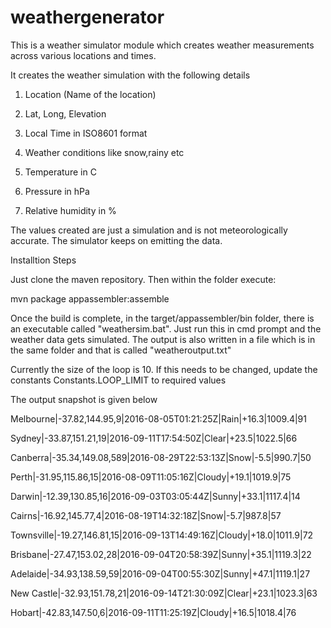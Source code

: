 # weathergenerator
This is a weather simulator module which creates weather measurements across various locations and times.

It creates the weather simulation with the following details

1) Location (Name of the location)

2) Lat, Long, Elevation

3) Local Time in ISO8601 format

4) Weather conditions like snow,rainy etc

5) Temperature in C

6) Pressure in hPa

7) Relative humidity in %

The values created are just a simulation and is not meteorologically accurate. The simulator keeps on emitting the data.


Installtion Steps


Just clone the maven repository. Then within the folder execute:

mvn package appassembler:assemble

Once the build is complete, in the target/appassembler/bin folder, there is an executable called "weathersim.bat". Just run this in cmd prompt and the weather data gets simulated. The output is also written in a file which is in the same folder and that is called "weatheroutput.txt"



Currently the size of the loop is 10. If this needs to be changed, update the constants Constants.LOOP_LIMIT to required values


The output snapshot is given below

Melbourne|-37.82,144.95,9|2016-08-05T01:21:25Z|Rain|+16.3|1009.4|91

Sydney|-33.87,151.21,19|2016-09-11T17:54:50Z|Clear|+23.5|1022.5|66

Canberra|-35.34,149.08,589|2016-08-29T22:53:13Z|Snow|-5.5|990.7|50

Perth|-31.95,115.86,15|2016-08-09T11:05:16Z|Cloudy|+19.1|1019.9|75

Darwin|-12.39,130.85,16|2016-09-03T03:05:44Z|Sunny|+33.1|1117.4|14

Cairns|-16.92,145.77,4|2016-08-19T14:32:18Z|Snow|-5.7|987.8|57

Townsville|-19.27,146.81,15|2016-09-13T14:49:16Z|Cloudy|+18.0|1011.9|72

Brisbane|-27.47,153.02,28|2016-09-04T20:58:39Z|Sunny|+35.1|1119.3|22

Adelaide|-34.93,138.59,59|2016-09-04T00:55:30Z|Sunny|+47.1|1119.1|27

New Castle|-32.93,151.78,21|2016-09-14T21:30:09Z|Clear|+23.1|1023.3|63

Hobart|-42.83,147.50,6|2016-09-11T11:25:19Z|Cloudy|+16.5|1018.4|76
